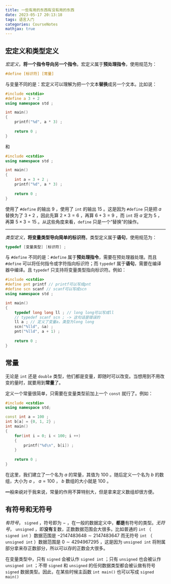 ```yaml
---
title: 一些有用的东西有没有用的东西
date: 2023-05-17 20:13:18
tags: 语言入门
categories: CourseNotes
mathjax: true
---
```


## 宏定义和类型定义

*宏定义*，**将一个指令导向另一个指令**。宏定义属于**预处理指令**，使用规范为：

```cpp
#define [标识符] [常量]
```

<!--more-->

与变量不同的是：宏定义可以理解为把一个文本**替换**成另一个文本。比如说：

```cpp
#include <cstdio>
#define a 3 + 2
using namespace std ;

int main()
{
    printf("%d", a * 3) ;
    
    return 0 ;
}
```

和

```cpp
#include <cstdio>
using namespace std ;

int main()
{
    int a = 3 + 2 ;
    printf("%d", a * 3) ;
    
    return 0 ;
}
```

使用了 `#define` 的输出 $9$ ，使用了 `int` 的输出 $15$ 。这是因为 `#define` 只是把 $a$ 替换为了 $3+2$ ，因此先算 $2 \times 3=6$ ，再算 $6+3=9$ ，而 `int` 将 $a$ 定为 $5$ ，再算 $5 \times 3=15$ 。从这些角度来看，`define` 只是一个“替换”的操作。

----------

*类型定义*，**将变量类型导向简单的标识符**。类型定义属于**语句**，使用规范为：

```cpp
typedef [变量类型] [标识符] ;
```

与 `#define` 不同的是：`#define` 属于**预处理指令**，需要在预处理器处理。而且 `#define` 可以将任何指令或字符指向标识符；而 `typedef` 属于**语句**，需要在编译器中编译。且 `typedef` 只支持将变量类型指向标识符。例如：

```cpp
#include <cstdio>
#define pnt printf // printf可以写成pnt
#define scn scanf // scanf可以写成scn
using namespace std ;

int main()
{
    typedef long long ll ; // long long可以写成ll
    // typedef scanf scn ; -> 这句话是错误的
    ll a ; // 定义了变量a，类型为long long
    scn("%lld", &a) ;
    pnt("%lld", a + 1) ;
    
    return 0 ;
}
```

## 常量

无论是 `int` 还是 `double` 类型，他们都是变量，即随时可以改变。当想用到不用改变的量时，就要用到**常量**了。

定义一个常量很简单，只需要在变量类型前加上一个 `const` 就行了。例如：

```cpp
#include <cstdio>
using namespace std;

const int a = 100 ;
int b[a] = {0, 1, 2} ;
int main()
{
    for(int i = 0; i < 100; i ++)
    {
        printf("%d\n", b[i]) ;
    }
    
    return 0 ;
}
```

在这里，我们建立了一个名为 $a$ 的常量，其值为 $100$ 。随后定义一个名为 $b$ 的数组，大小为 $a$ ， $a=100$ ， $b$ 数组的大小就是 $100$ 。

~~一般来说~~对于我来说，常量的作用不算特别大，但是拿来定义数组却很方便。

## 有符号和无符号

*有符号*， `signed` ，符号即为 $-$ ，在一般的数据定义中，**都是**有符号的类型。*无符号*， `unsigned` ，即**没有**复数，正数数据范围会大很多。比如普通的 `int` （ `signed int` ）数据范围是 $-2147483648 \sim 2147483647$ 而无符号 `int` （ `unsigned int` ）数据范围是 $0 \sim 4294967295$ ，这是因为 `unsigned int` 将附属部分拿来存正数部分，所以可以存的正数会大很多。

在变量类型中，只有 `signed` 会被认作 `signed int` ；只有 `unsigned` 也会被认作 `unsigned int` ；不带 `signed` 和 `unsigned` 的任何数据类型都会被认做有符号 `signed` 数据类型。因此，在某些时候主函数 `int main()` 也可以写成 `signed main()` 
